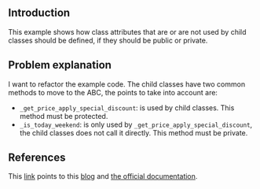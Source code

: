 ## Introduction

This example shows how class attributes that are or are not used by child classes should be defined, if they should be public or private.

## Problem explanation

I want to refactor the example code. The child classes have two common methods to move to the ABC, the points to take into account are:

- `_get_price_apply_special_discount`: is used by child classes. This method must be protected.
- `_is_today_weekend`: is only used by `_get_price_apply_special_discount`, the child classes does not call it directly. This method must be private.

## References

This [link](https://stackoverflow.com/questions/11483366/protected-method-in-python) points to this [blog](https://radek.io/posts/private-protected-and-public-in-python/) and [the official documentation](https://peps.python.org/pep-0008/#designing-for-inheritance).



